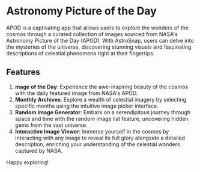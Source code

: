 # Astronomy Picture of the Day

APOD is a captivating app that allows users to explore the wonders of the cosmos through a curated collection of images sourced from NASA's Astronomy Picture of the Day (APOD). With AstroSnap, users can delve into the mysteries of the universe, discovering stunning visuals and fascinating descriptions of celestial phenomena right at their fingertips.

## Features

1. **mage of the Day**: Experience the awe-inspiring beauty of the cosmos with the daily featured image from NASA's APOD.
2. **Monthly Archives**: Explore a wealth of celestial imagery by selecting specific months using the intuitive image picker interface.
3. **Random Image Generator**: Embark on a serendipitous journey through space and time with the random image list feature, uncovering hidden gems from the vast universe.
4. **Interactive Image Viewer**: Immerse yourself in the cosmos by interacting with any image to reveal its full glory alongside a detailed description, enriching your understanding of the celestial wonders captured by NASA.

Happy exploring!